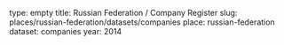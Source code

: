 type: empty
title: Russian Federation / Company Register
slug: places/russian-federation/datasets/companies
place: russian-federation
dataset: companies
year: 2014
